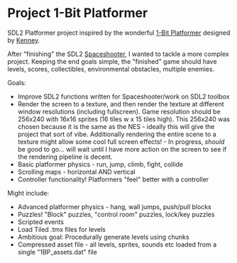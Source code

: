 # Project 1-Bit Platformer

SDL2 Platformer project inspired by the wonderful [1-Bit
Platformer](https://kenney.nl/assets/1-bit-platformer-pack) designed by
[Kenney](https://kenney.nl).

After "finishing" the SDL2
[Spaceshooter](https://github.com/zwilder/spaceShooter/), I wanted to tackle a
more complex project. Keeping the end goals simple, the "finished" game should
have levels, scores, collectibles, environmental obstacles, multiple enemies.

Goals:
- Improve SDL2 functions written for Spaceshooter/work on SDL2 toolbox
- Render the screen to a texture, and then render the texture at different
  window resolutions (including fullscreen). Game resolution should be 256x240
with 16x16 sprites (16 tiles w x 15 tiles high). This 256x240 was chosen because
it is the same as the NES - ideally this will give the project that sort of
vibe. Additionally rendering the entire scene to a texture might allow some cool
full screen effects! - In progress, _should_ be good to go... will wait until I
have more action on the screen to see if the rendering pipeline is decent.
- Basic platformer physics - run, jump, climb, fight, collide
- Scrolling maps - horizontal AND vertical
- Controller functionality! Platformers "feel" better with a controller

Might include:
- Advanced platformer physics - hang, wall jumps, push/pull blocks
- Puzzles! "Block" puzzles, "control room" puzzles, lock/key puzzles
- Scripted events
- Load Tiled .tmx files for levels
- Ambitious goal: Procedurally generate levels using chunks 
- Compressed asset file - all levels, sprites, sounds etc loaded from a single
  "1BP_assets.dat" file
